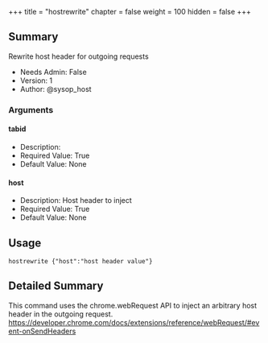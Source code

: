 +++
title = "hostrewrite"
chapter = false
weight = 100
hidden = false
+++

## Summary

Rewrite host header for outgoing requests
- Needs Admin: False  
- Version: 1  
- Author: @sysop_host  

### Arguments

#### tabid

- Description:   
- Required Value: True  
- Default Value: None  

#### host

- Description: Host header to inject
- Required Value: True  
- Default Value: None  

## Usage

```
hostrewrite {"host":"host header value"}
```


## Detailed Summary

This command uses the chrome.webRequest API to inject an arbitrary host header in the outgoing request.
https://developer.chrome.com/docs/extensions/reference/webRequest/#event-onSendHeaders